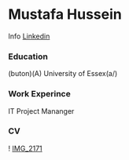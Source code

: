 # Mustafa Hussein
Info 
[Linkedin](https://uk.linkedin.com/in/mustafa-hussein-391203174?trk=people-guest_people_search-card)
### Education 
(buton)(A) University of Essex(a/)

### Work Experince
IT Project Mananger

### CV


! [IMG_2171](assets/IMG_2171.JPG)
